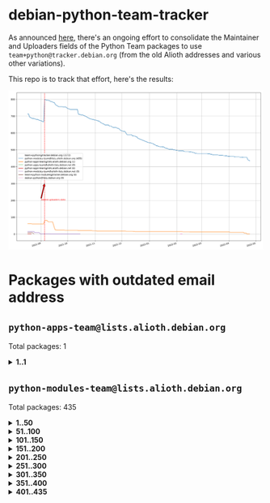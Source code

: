 # debian-python-team-tracker



As announced [here](https://lists.debian.org/debian-python/2021/08/msg00006.html), there's an ongoing effort to consolidate the Maintainer and Uploaders fields of the Python Team packages to use `team+python@tracker.debian.org` (from the old Alioth addresses and various other variations).



This repo is to track that effort, here's the results:



![Python team emails](images/python_team_emails.svg)


# Packages with outdated email address

## `python-apps-team@lists.alioth.debian.org`
Total packages: 1
<details>
<summary><b>1..1</b></summary>


| # | Package | Version |
| --- | --- | --- |
| 1 | [lightyears](https://tracker.debian.org/lightyears) | 1.4-2 |
</details>

## `python-modules-team@lists.alioth.debian.org`
Total packages: 435
<details>
<summary><b>1..50</b></summary>


| # | Package | Version |
| --- | --- | --- |
| 1 | [colorclass](https://tracker.debian.org/colorclass) | 2.2.0-2.2 |
| 2 | [commonmark](https://tracker.debian.org/commonmark) | 0.9.1-3 |
| 3 | [constantly](https://tracker.debian.org/constantly) | 15.1.0-2 |
| 4 | [contextlib2](https://tracker.debian.org/contextlib2) | 0.6.0.post1-1 |
| 5 | [cookiecutter](https://tracker.debian.org/cookiecutter) | 1.7.3-1 |
| 6 | [coreapi](https://tracker.debian.org/coreapi) | 2.3.3-4 |
| 7 | [coreschema](https://tracker.debian.org/coreschema) | 0.0.4-3 |
| 8 | [cov-core](https://tracker.debian.org/cov-core) | 1.15.0-3 |
| 9 | [cppy](https://tracker.debian.org/cppy) | 1.1.0-2 |
| 10 | [cram](https://tracker.debian.org/cram) | 0.7-4 |
| 11 | [cssutils](https://tracker.debian.org/cssutils) | 1.0.2-3 |
| 12 | [d2to1](https://tracker.debian.org/d2to1) | 0.2.12-2 |
| 13 | [debiancontributors](https://tracker.debian.org/debiancontributors) | 0.7.8-2 |
| 14 | [devpi-common](https://tracker.debian.org/devpi-common) | 3.2.2-1.1 |
| 15 | [django-ajax-selects](https://tracker.debian.org/django-ajax-selects) | 1.7.0-3 |
| 16 | [django-bitfield](https://tracker.debian.org/django-bitfield) | 1.9.6-2 |
| 17 | [django-dirtyfields](https://tracker.debian.org/django-dirtyfields) | 1.3.1-2 |
| 18 | [django-environ](https://tracker.debian.org/django-environ) | 0.4.4-2 |
| 19 | [django-filter](https://tracker.debian.org/django-filter) | 2.4.0-1 |
| 20 | [django-hvad](https://tracker.debian.org/django-hvad) | 1.8.0-1.1 |
| 21 | [django-js-reverse](https://tracker.debian.org/django-js-reverse) | 0.7.3-1.1 |
| 22 | [django-macaddress](https://tracker.debian.org/django-macaddress) | 1.5.0-2 |
| 23 | [django-memoize](https://tracker.debian.org/django-memoize) | 2.2.0+dfsg-1 |
| 24 | [django-nose](https://tracker.debian.org/django-nose) | 1.4.6-2.1 |
| 25 | [django-notification](https://tracker.debian.org/django-notification) | 1.2.0-3 |
| 26 | [django-pagination](https://tracker.debian.org/django-pagination) | 1.0.7-4 |
| 27 | [django-paintstore](https://tracker.debian.org/django-paintstore) | 0.2-4 |
| 28 | [django-picklefield](https://tracker.debian.org/django-picklefield) | 3.0.1-1 |
| 29 | [django-pipeline](https://tracker.debian.org/django-pipeline) | 1.6.14-3 |
| 30 | [django-simple-redis-admin](https://tracker.debian.org/django-simple-redis-admin) | 1.4.0-2 |
| 31 | [django-stronghold](https://tracker.debian.org/django-stronghold) | 0.3.0+debian-2 |
| 32 | [django-webpack-loader](https://tracker.debian.org/django-webpack-loader) | 0.6.0-2 |
| 33 | [django-wkhtmltopdf](https://tracker.debian.org/django-wkhtmltopdf) | 3.3.0-1 |
| 34 | [django-xmlrpc](https://tracker.debian.org/django-xmlrpc) | 0.1.8-2 |
| 35 | [djangorestframework-api-key](https://tracker.debian.org/djangorestframework-api-key) | 2.0.0-2 |
| 36 | [dkimpy](https://tracker.debian.org/dkimpy) | 1.0.5-1 |
| 37 | [dnsdiag](https://tracker.debian.org/dnsdiag) | 2.0.2-1 |
| 38 | [dockerpty](https://tracker.debian.org/dockerpty) | 0.4.1-2 |
| 39 | [drf-generators](https://tracker.debian.org/drf-generators) | 0.5.0-1 |
| 40 | [elasticsearch-curator](https://tracker.debian.org/elasticsearch-curator) | 5.8.1-1 |
| 41 | [enzyme](https://tracker.debian.org/enzyme) | 0.4.1-2 |
| 42 | [exam](https://tracker.debian.org/exam) | 0.10.5-3 |
| 43 | [factory-boy](https://tracker.debian.org/factory-boy) | 2.11.1-3 |
| 44 | [faker](https://tracker.debian.org/faker) | 0.9.3-0.1 |
| 45 | [fakesleep](https://tracker.debian.org/fakesleep) | 0.1-2 |
| 46 | [fastchunking](https://tracker.debian.org/fastchunking) | 0.0.3-2 |
| 47 | [feedgenerator](https://tracker.debian.org/feedgenerator) | 1.9-2 |
| 48 | [flask-api](https://tracker.debian.org/flask-api) | 1.1+dfsg-1.1 |
| 49 | [flask-babelex](https://tracker.debian.org/flask-babelex) | 0.9.4-1 |
| 50 | [flask-bcrypt](https://tracker.debian.org/flask-bcrypt) | 0.7.1-2 |
</details>
<details>
<summary><b>51..100</b></summary>

| # | Package | Version |
| --- | --- | --- |
| 51 | [flask-compress](https://tracker.debian.org/flask-compress) | 1.4.0-3 |
| 52 | [flask-gravatar](https://tracker.debian.org/flask-gravatar) | 0.4.2-2 |
| 53 | [flask-htmlmin](https://tracker.debian.org/flask-htmlmin) | 1.3.2-2 |
| 54 | [flask-ldapconn](https://tracker.debian.org/flask-ldapconn) | 0.7.2-1.1 |
| 55 | [flask-limiter](https://tracker.debian.org/flask-limiter) | 1.0.1-2 |
| 56 | [flask-mail](https://tracker.debian.org/flask-mail) | 0.9.1+dfsg1-1.1 |
| 57 | [flask-mongoengine](https://tracker.debian.org/flask-mongoengine) | 0.9.3-4 |
| 58 | [flask-multistatic](https://tracker.debian.org/flask-multistatic) | 1.0-2 |
| 59 | [flask-script](https://tracker.debian.org/flask-script) | 2.0.6-2 |
| 60 | [flask-silk](https://tracker.debian.org/flask-silk) | 0.2-18 |
| 61 | [flask-wtf](https://tracker.debian.org/flask-wtf) | 0.14.3-1 |
| 62 | [flufl.enum](https://tracker.debian.org/flufl.enum) | 4.1.1-3 |
| 63 | [flufl.i18n](https://tracker.debian.org/flufl.i18n) | 3.0.1-1 |
| 64 | [flufl.lock](https://tracker.debian.org/flufl.lock) | 5.0.1-1 |
| 65 | [flufl.password](https://tracker.debian.org/flufl.password) | 1.3-3 |
| 66 | [flufl.testing](https://tracker.debian.org/flufl.testing) | 0.7-2 |
| 67 | [gerritlib](https://tracker.debian.org/gerritlib) | 0.8.0-2 |
| 68 | [gmplot](https://tracker.debian.org/gmplot) | 1.2.0-2 |
| 69 | [gtextfsm](https://tracker.debian.org/gtextfsm) | 1.1.0-2 |
| 70 | [gtts](https://tracker.debian.org/gtts) | 2.0.3-1 |
| 71 | [gtts-token](https://tracker.debian.org/gtts-token) | 1.1.3-1 |
| 72 | [guzzle-sphinx-theme](https://tracker.debian.org/guzzle-sphinx-theme) | 0.7.11-5 |
| 73 | [hachoir](https://tracker.debian.org/hachoir) | 3.1.0+dfsg-3 |
| 74 | [haproxy-log-analysis](https://tracker.debian.org/haproxy-log-analysis) | 2.0~b0-2 |
| 75 | [heapdict](https://tracker.debian.org/heapdict) | 1.0.1-1 |
| 76 | [hiro](https://tracker.debian.org/hiro) | 0.5-2 |
| 77 | [hypothesis-auto](https://tracker.debian.org/hypothesis-auto) | 1.1.4-2 |
| 78 | [importmagic](https://tracker.debian.org/importmagic) | 0.1.7-2 |
| 79 | [inflection](https://tracker.debian.org/inflection) | 0.3.1-2 |
| 80 | [json-tricks](https://tracker.debian.org/json-tricks) | 3.11.0-2 |
| 81 | [jsonhyperschema-codec](https://tracker.debian.org/jsonhyperschema-codec) | 1.0.3-2 |
| 82 | [jupyter-sphinx-theme](https://tracker.debian.org/jupyter-sphinx-theme) | 0.0.6+ds1-10 |
| 83 | [kitchen](https://tracker.debian.org/kitchen) | 1.2.6-2 |
| 84 | [kivy](https://tracker.debian.org/kivy) | 1.11.0-2 |
| 85 | [lazr.delegates](https://tracker.debian.org/lazr.delegates) | 2.0.3-2 |
| 86 | [lazr.smtptest](https://tracker.debian.org/lazr.smtptest) | 2.0.3-2 |
| 87 | [libthumbor](https://tracker.debian.org/libthumbor) | 1.3.3-2 |
| 88 | [logilab-constraint](https://tracker.debian.org/logilab-constraint) | 0.6.0-2 |
| 89 | [mako](https://tracker.debian.org/mako) | 1.1.3+ds1-2 |
| 90 | [manuel](https://tracker.debian.org/manuel) | 1.10.1-2 |
| 91 | [mercurial-extension-utils](https://tracker.debian.org/mercurial-extension-utils) | 1.5.1-3 |
| 92 | [mercurial-keyring](https://tracker.debian.org/mercurial-keyring) | 1.3.1-3 |
| 93 | [milksnake](https://tracker.debian.org/milksnake) | 0.1.5-1 |
| 94 | [mimerender](https://tracker.debian.org/mimerender) | 0.6.0-2 |
| 95 | [mmllib](https://tracker.debian.org/mmllib) | 0.3.0.post1-2 |
| 96 | [mockldap](https://tracker.debian.org/mockldap) | 0.3.0-4 |
| 97 | [modernize](https://tracker.debian.org/modernize) | 0.7-2 |
| 98 | [moksha.common](https://tracker.debian.org/moksha.common) | 1.2.5-4 |
| 99 | [mrtparse](https://tracker.debian.org/mrtparse) | 1.6-2 |
| 100 | [musicbrainzngs](https://tracker.debian.org/musicbrainzngs) | 0.7.1-2 |
</details>
<details>
<summary><b>101..150</b></summary>

| # | Package | Version |
| --- | --- | --- |
| 101 | [mutagen](https://tracker.debian.org/mutagen) | 1.45.1-2 |
| 102 | [mwic](https://tracker.debian.org/mwic) | 0.7.8-1 |
| 103 | [mysql-connector-python](https://tracker.debian.org/mysql-connector-python) | 8.0.15-2 |
| 104 | [nb2plots](https://tracker.debian.org/nb2plots) | 0.6-2 |
| 105 | [netmiko](https://tracker.debian.org/netmiko) | 2.4.2-1 |
| 106 | [networkx](https://tracker.debian.org/networkx) | 2.5+ds-2 |
| 107 | [nose2](https://tracker.debian.org/nose2) | 0.9.2-1 |
| 108 | [ntplib](https://tracker.debian.org/ntplib) | 0.3.3-2 |
| 109 | [numpy-stl](https://tracker.debian.org/numpy-stl) | 2.9.0-1 |
| 110 | [obsub](https://tracker.debian.org/obsub) | 0.2-4 |
| 111 | [okasha](https://tracker.debian.org/okasha) | 0.2.4-4 |
| 112 | [overpass](https://tracker.debian.org/overpass) | 0.7-1 |
| 113 | [pastescript](https://tracker.debian.org/pastescript) | 2.0.2-4 |
| 114 | [pep8](https://tracker.debian.org/pep8) | 1.7.1-9 |
| 115 | [pep8-naming](https://tracker.debian.org/pep8-naming) | 0.10.0-1 |
| 116 | [pg8000](https://tracker.debian.org/pg8000) | 1.10.6-2 |
| 117 | [pidcat](https://tracker.debian.org/pidcat) | 2.1.0-4 |
| 118 | [plastex](https://tracker.debian.org/plastex) | 2.1-2 |
| 119 | [portio](https://tracker.debian.org/portio) | 0.5-4 |
| 120 | [power](https://tracker.debian.org/power) | 1.4+dfsg-4 |
| 121 | [pprintpp](https://tracker.debian.org/pprintpp) | 0.4.0-2 |
| 122 | [preggy](https://tracker.debian.org/preggy) | 1.4.4-1 |
| 123 | [ptable](https://tracker.debian.org/ptable) | 0.9.2-2 |
| 124 | [py-radix](https://tracker.debian.org/py-radix) | 0.10.0-3 |
| 125 | [py3dns](https://tracker.debian.org/py3dns) | 3.2.1-1 |
| 126 | [pyasn1](https://tracker.debian.org/pyasn1) | 0.4.8-1 |
| 127 | [pybindgen](https://tracker.debian.org/pybindgen) | 0.20.0+dfsg1-2 |
| 128 | [pycallgraph](https://tracker.debian.org/pycallgraph) | 1.1.3-1.2 |
| 129 | [pycxx](https://tracker.debian.org/pycxx) | 7.1.4-0.2 |
| 130 | [pydbus](https://tracker.debian.org/pydbus) | 0.6.0-4 |
| 131 | [pydenticon](https://tracker.debian.org/pydenticon) | 0.3.1-2 |
| 132 | [pydispatcher](https://tracker.debian.org/pydispatcher) | 2.0.5-2 |
| 133 | [pydle](https://tracker.debian.org/pydle) | 0.9.4-2 |
| 134 | [pyenchant](https://tracker.debian.org/pyenchant) | 3.2.0-1 |
| 135 | [pyfg](https://tracker.debian.org/pyfg) | 0.50-2 |
| 136 | [pyfiglet](https://tracker.debian.org/pyfiglet) | 0.8.0+dfsg-1 |
| 137 | [pyfribidi](https://tracker.debian.org/pyfribidi) | 0.12.0+repack-7 |
| 138 | [pygeoif](https://tracker.debian.org/pygeoif) | 0.7-2 |
| 139 | [pygtail](https://tracker.debian.org/pygtail) | 0.6.1-2 |
| 140 | [pygtkspellcheck](https://tracker.debian.org/pygtkspellcheck) | 4.0.5-2 |
| 141 | [pyinotify](https://tracker.debian.org/pyinotify) | 0.9.6-1.3 |
| 142 | [pyiosxr](https://tracker.debian.org/pyiosxr) | 0.52-1.1 |
| 143 | [pyjavaproperties](https://tracker.debian.org/pyjavaproperties) | 0.7-2 |
| 144 | [pyjokes](https://tracker.debian.org/pyjokes) | 0.5.0-3 |
| 145 | [pykcs11](https://tracker.debian.org/pykcs11) | 1.5.10-1 |
| 146 | [pylama](https://tracker.debian.org/pylama) | 7.4.3-3 |
| 147 | [pylibmc](https://tracker.debian.org/pylibmc) | 1.5.2-3 |
| 148 | [pylint-celery](https://tracker.debian.org/pylint-celery) | 0.3-5 |
| 149 | [pylint-common](https://tracker.debian.org/pylint-common) | 0.2.5-4 |
| 150 | [pylint-django](https://tracker.debian.org/pylint-django) | 2.0.13-1 |
</details>
<details>
<summary><b>151..200</b></summary>

| # | Package | Version |
| --- | --- | --- |
| 151 | [pylint-flask](https://tracker.debian.org/pylint-flask) | 0.5-4 |
| 152 | [pymacs](https://tracker.debian.org/pymacs) | 0.25-3 |
| 153 | [pymodbus](https://tracker.debian.org/pymodbus) | 2.1.0+dfsg-2 |
| 154 | [pynag](https://tracker.debian.org/pynag) | 1.1.2+dfsg-2 |
| 155 | [pynliner](https://tracker.debian.org/pynliner) | 0.8.0-2 |
| 156 | [pyopengl](https://tracker.debian.org/pyopengl) | 3.1.5+dfsg-1 |
| 157 | [pyprind](https://tracker.debian.org/pyprind) | 2.11.2-2 |
| 158 | [pyquery](https://tracker.debian.org/pyquery) | 1.2.9-4 |
| 159 | [pyrad](https://tracker.debian.org/pyrad) | 2.1-2 |
| 160 | [pysimplesoap](https://tracker.debian.org/pysimplesoap) | 1.16.2-3 |
| 161 | [pysmi](https://tracker.debian.org/pysmi) | 0.3.2-2 |
| 162 | [pysodium](https://tracker.debian.org/pysodium) | 0.7.0-2 |
| 163 | [pyspf](https://tracker.debian.org/pyspf) | 2.0.14-2 |
| 164 | [pysrt](https://tracker.debian.org/pysrt) | 1.0.1-2 |
| 165 | [pyssim](https://tracker.debian.org/pyssim) | 0.2-2 |
| 166 | [pytaglib](https://tracker.debian.org/pytaglib) | 0.3.6+dfsg-2 |
| 167 | [pytds](https://tracker.debian.org/pytds) | 1.10.0-1 |
| 168 | [pytest-bdd](https://tracker.debian.org/pytest-bdd) | 3.2.1-1 |
| 169 | [pytest-cookies](https://tracker.debian.org/pytest-cookies) | 0.4.0-1 |
| 170 | [pytest-django](https://tracker.debian.org/pytest-django) | 3.5.1-1 |
| 171 | [pytest-expect](https://tracker.debian.org/pytest-expect) | 1.1.0-2 |
| 172 | [pytest-httpbin](https://tracker.debian.org/pytest-httpbin) | 1.0.0-2 |
| 173 | [pytest-runner](https://tracker.debian.org/pytest-runner) | 2.11.1-1.2 |
| 174 | [pytest-sugar](https://tracker.debian.org/pytest-sugar) | 0.9.4-1 |
| 175 | [pytest-tornado](https://tracker.debian.org/pytest-tornado) | 0.8.1-1 |
| 176 | [pytest-vcr](https://tracker.debian.org/pytest-vcr) | 1.0.2-2 |
| 177 | [python-activipy](https://tracker.debian.org/python-activipy) | 0.1-7 |
| 178 | [python-adal](https://tracker.debian.org/python-adal) | 1.2.2-1 |
| 179 | [python-aiohttp-session](https://tracker.debian.org/python-aiohttp-session) | 2.9.0-2 |
| 180 | [python-aioinflux](https://tracker.debian.org/python-aioinflux) | 0.9.0-2 |
| 181 | [python-aiomeasures](https://tracker.debian.org/python-aiomeasures) | 0.5.14-3 |
| 182 | [python-amqplib](https://tracker.debian.org/python-amqplib) | 1.0.2-2 |
| 183 | [python-aptly](https://tracker.debian.org/python-aptly) | 0.12.10-2 |
| 184 | [python-args](https://tracker.debian.org/python-args) | 0.1.0-3 |
| 185 | [python-arpy](https://tracker.debian.org/python-arpy) | 1.1.1-4 |
| 186 | [python-astor](https://tracker.debian.org/python-astor) | 0.8.1-1 |
| 187 | [python-base58](https://tracker.debian.org/python-base58) | 1.0.3-1.1 |
| 188 | [python-bcdoc](https://tracker.debian.org/python-bcdoc) | 0.16.0-2 |
| 189 | [python-bitbucket-api](https://tracker.debian.org/python-bitbucket-api) | 0.5.0-3 |
| 190 | [python-box](https://tracker.debian.org/python-box) | 3.4.6-2 |
| 191 | [python-btrees](https://tracker.debian.org/python-btrees) | 4.3.1-2 |
| 192 | [python-cerberus](https://tracker.debian.org/python-cerberus) | 1.3.2-1 |
| 193 | [python-click-log](https://tracker.debian.org/python-click-log) | 0.2.1-2 |
| 194 | [python-clint](https://tracker.debian.org/python-clint) | 0.5.1-3 |
| 195 | [python-cluster](https://tracker.debian.org/python-cluster) | 1.3.3-3 |
| 196 | [python-coloredlogs](https://tracker.debian.org/python-coloredlogs) | 7.3-2 |
| 197 | [python-colour](https://tracker.debian.org/python-colour) | 0.1.5-2 |
| 198 | [python-consul](https://tracker.debian.org/python-consul) | 0.7.1-1.1 |
| 199 | [python-cookies](https://tracker.debian.org/python-cookies) | 2.2.1-3 |
| 200 | [python-cpuinfo](https://tracker.debian.org/python-cpuinfo) | 5.0.0-2 |
</details>
<details>
<summary><b>201..250</b></summary>

| # | Package | Version |
| --- | --- | --- |
| 201 | [python-crcmod](https://tracker.debian.org/python-crcmod) | 1.7+dfsg-2 |
| 202 | [python-cs](https://tracker.debian.org/python-cs) | 2.7.1-1 |
| 203 | [python-dbfread](https://tracker.debian.org/python-dbfread) | 2.0.7-3 |
| 204 | [python-decorator](https://tracker.debian.org/python-decorator) | 4.4.2-2 |
| 205 | [python-demjson](https://tracker.debian.org/python-demjson) | 2.2.4-5 |
| 206 | [python-diaspy](https://tracker.debian.org/python-diaspy) | 0.6.0-2 |
| 207 | [python-dictobj](https://tracker.debian.org/python-dictobj) | 0.4-4 |
| 208 | [python-distutils-extra](https://tracker.debian.org/python-distutils-extra) | 2.45 |
| 209 | [python-django-casclient](https://tracker.debian.org/python-django-casclient) | 1.5.3-1 |
| 210 | [python-django-etcd-settings](https://tracker.debian.org/python-django-etcd-settings) | 0.1.13+dfsg-3 |
| 211 | [python-django-gravatar2](https://tracker.debian.org/python-django-gravatar2) | 1.4.4-2 |
| 212 | [python-django-jsonfield](https://tracker.debian.org/python-django-jsonfield) | 1.4.0-2 |
| 213 | [python-django-push-notifications](https://tracker.debian.org/python-django-push-notifications) | 1.4.1-1 |
| 214 | [python-django-simple-history](https://tracker.debian.org/python-django-simple-history) | 2.7.0-1.1 |
| 215 | [python-easywebdav](https://tracker.debian.org/python-easywebdav) | 1.2.0-8 |
| 216 | [python-envparse](https://tracker.debian.org/python-envparse) | 0.2.0-2 |
| 217 | [python-envs](https://tracker.debian.org/python-envs) | 1.2.6-1.1 |
| 218 | [python-epc](https://tracker.debian.org/python-epc) | 0.0.5-3 |
| 219 | [python-etcd](https://tracker.debian.org/python-etcd) | 0.4.5-2 |
| 220 | [python-ethtool](https://tracker.debian.org/python-ethtool) | 0.14-3 |
| 221 | [python-ewmh](https://tracker.debian.org/python-ewmh) | 0.1.6-2 |
| 222 | [python-exotel](https://tracker.debian.org/python-exotel) | 0.1.5-2 |
| 223 | [python-feather-format](https://tracker.debian.org/python-feather-format) | 0.3.1+dfsg1-4 |
| 224 | [python-flaky](https://tracker.debian.org/python-flaky) | 3.7.0-1 |
| 225 | [python-genty](https://tracker.debian.org/python-genty) | 1.3.2-1 |
| 226 | [python-geoip2](https://tracker.debian.org/python-geoip2) | 2.9.0+dfsg1-2 |
| 227 | [python-gflags](https://tracker.debian.org/python-gflags) | 1.5.1-7 |
| 228 | [python-glob2](https://tracker.debian.org/python-glob2) | 0.5-3 |
| 229 | [python-hashids](https://tracker.debian.org/python-hashids) | 1.3.1-1 |
| 230 | [python-hidapi](https://tracker.debian.org/python-hidapi) | 0.9.0.post3-2 |
| 231 | [python-hiredis](https://tracker.debian.org/python-hiredis) | 1.0.1-1 |
| 232 | [python-hpilo](https://tracker.debian.org/python-hpilo) | 4.3-3 |
| 233 | [python-html2text](https://tracker.debian.org/python-html2text) | 2020.1.16-1 |
| 234 | [python-http-parser](https://tracker.debian.org/python-http-parser) | 0.9.0-1 |
| 235 | [python-httptools](https://tracker.debian.org/python-httptools) | 0.1.1-1 |
| 236 | [python-icalendar](https://tracker.debian.org/python-icalendar) | 4.0.3-4 |
| 237 | [python-iniparse](https://tracker.debian.org/python-iniparse) | 0.4-3 |
| 238 | [python-ipaddress](https://tracker.debian.org/python-ipaddress) | 1.0.23-1 |
| 239 | [python-ipfix](https://tracker.debian.org/python-ipfix) | 0.9.7-2 |
| 240 | [python-irodsclient](https://tracker.debian.org/python-irodsclient) | 0.8.1-2 |
| 241 | [python-isc-dhcp-leases](https://tracker.debian.org/python-isc-dhcp-leases) | 0.9.1-2 |
| 242 | [python-isoweek](https://tracker.debian.org/python-isoweek) | 1.3.3-3 |
| 243 | [python-jsonrpc](https://tracker.debian.org/python-jsonrpc) | 1.13.0-1 |
| 244 | [python-junit-xml](https://tracker.debian.org/python-junit-xml) | 1.9-1 |
| 245 | [python-kanboard](https://tracker.debian.org/python-kanboard) | 1.0.1-1.1 |
| 246 | [python-langdetect](https://tracker.debian.org/python-langdetect) | 1.0.7-4 |
| 247 | [python-ldap](https://tracker.debian.org/python-ldap) | 3.2.0-4 |
| 248 | [python-ldapdomaindump](https://tracker.debian.org/python-ldapdomaindump) | 0.9.3-1 |
| 249 | [python-libguess](https://tracker.debian.org/python-libguess) | 1.1-4 |
| 250 | [python-mailer](https://tracker.debian.org/python-mailer) | 0.8.1-4 |
</details>
<details>
<summary><b>251..300</b></summary>

| # | Package | Version |
| --- | --- | --- |
| 251 | [python-mastodon](https://tracker.debian.org/python-mastodon) | 1.5.1-1 |
| 252 | [python-mccabe](https://tracker.debian.org/python-mccabe) | 0.6.1-3 |
| 253 | [python-measurement](https://tracker.debian.org/python-measurement) | 2.0.1-2 |
| 254 | [python-meld3](https://tracker.debian.org/python-meld3) | 1.0.2-3 |
| 255 | [python-mnemonic](https://tracker.debian.org/python-mnemonic) | 0.19-1 |
| 256 | [python-model-mommy](https://tracker.debian.org/python-model-mommy) | 1.6.0-2 |
| 257 | [python-morris](https://tracker.debian.org/python-morris) | 1.2-2 |
| 258 | [python-mpegdash](https://tracker.debian.org/python-mpegdash) | 0.2.0-1 |
| 259 | [python-multidict](https://tracker.debian.org/python-multidict) | 5.1.0-1 |
| 260 | [python-nine](https://tracker.debian.org/python-nine) | 1.1.0-1 |
| 261 | [python-noise](https://tracker.debian.org/python-noise) | 1.2.3-3 |
| 262 | [python-notify2](https://tracker.debian.org/python-notify2) | 0.3-4 |
| 263 | [python-ntlm-auth](https://tracker.debian.org/python-ntlm-auth) | 1.4.0-1 |
| 264 | [python-offtrac](https://tracker.debian.org/python-offtrac) | 0.1.0-2.1 |
| 265 | [python-openid-cla](https://tracker.debian.org/python-openid-cla) | 1.2-2 |
| 266 | [python-openid-teams](https://tracker.debian.org/python-openid-teams) | 1.2-2 |
| 267 | [python-openidc-client](https://tracker.debian.org/python-openidc-client) | 0.6.0-1.1 |
| 268 | [python-opentimestamps](https://tracker.debian.org/python-opentimestamps) | 0.4.1-1 |
| 269 | [python-padme](https://tracker.debian.org/python-padme) | 1.1.1-3 |
| 270 | [python-path-and-address](https://tracker.debian.org/python-path-and-address) | 2.0.1-2 |
| 271 | [python-pathtools](https://tracker.debian.org/python-pathtools) | 0.1.2-4 |
| 272 | [python-paypal](https://tracker.debian.org/python-paypal) | 1.2.5-3 |
| 273 | [python-peakutils](https://tracker.debian.org/python-peakutils) | 1.3.3+ds-2 |
| 274 | [python-pem](https://tracker.debian.org/python-pem) | 19.1.0-1 |
| 275 | [python-persistent](https://tracker.debian.org/python-persistent) | 4.6.4-0.2 |
| 276 | [python-pex](https://tracker.debian.org/python-pex) | 1.1.14-3.1 |
| 277 | [python-pgpdump](https://tracker.debian.org/python-pgpdump) | 1.5-2 |
| 278 | [python-pgspecial](https://tracker.debian.org/python-pgspecial) | 1.11.10+dfsg1-1 |
| 279 | [python-phonenumbers](https://tracker.debian.org/python-phonenumbers) | 8.12.1-1 |
| 280 | [python-picklable-itertools](https://tracker.debian.org/python-picklable-itertools) | 0.1.1-3 |
| 281 | [python-plaster](https://tracker.debian.org/python-plaster) | 1.0-2 |
| 282 | [python-plaster-pastedeploy](https://tracker.debian.org/python-plaster-pastedeploy) | 0.5-3 |
| 283 | [python-prctl](https://tracker.debian.org/python-prctl) | 1.7-2 |
| 284 | [python-preshed](https://tracker.debian.org/python-preshed) | 3.0.2-1 |
| 285 | [python-pretend](https://tracker.debian.org/python-pretend) | 1.0.9-1 |
| 286 | [python-prettylog](https://tracker.debian.org/python-prettylog) | 0.1.0-2 |
| 287 | [python-priority](https://tracker.debian.org/python-priority) | 1.3.0-3 |
| 288 | [python-progressbar](https://tracker.debian.org/python-progressbar) | 2.5-2 |
| 289 | [python-pskc](https://tracker.debian.org/python-pskc) | 1.1-3 |
| 290 | [python-py-zipkin](https://tracker.debian.org/python-py-zipkin) | 0.15.0-1.1 |
| 291 | [python-pyftpdlib](https://tracker.debian.org/python-pyftpdlib) | 1.5.4-2 |
| 292 | [python-pygerrit2](https://tracker.debian.org/python-pygerrit2) | 2.0.4-2 |
| 293 | [python-pypump](https://tracker.debian.org/python-pypump) | 0.7-3 |
| 294 | [python-pysnmp4-apps](https://tracker.debian.org/python-pysnmp4-apps) | 0.3.2-2.2 |
| 295 | [python-pysnmp4-mibs](https://tracker.debian.org/python-pysnmp4-mibs) | 0.1.3-3 |
| 296 | [python-pytest-benchmark](https://tracker.debian.org/python-pytest-benchmark) | 3.2.2-2 |
| 297 | [python-pyvmomi](https://tracker.debian.org/python-pyvmomi) | 6.7.1-3 |
| 298 | [python-rarfile](https://tracker.debian.org/python-rarfile) | 3.1-1 |
| 299 | [python-ratelimiter](https://tracker.debian.org/python-ratelimiter) | 1.2.0.post0-1 |
| 300 | [python-redisearch-py](https://tracker.debian.org/python-redisearch-py) | 1.0.0-1 |
</details>
<details>
<summary><b>301..350</b></summary>

| # | Package | Version |
| --- | --- | --- |
| 301 | [python-releases](https://tracker.debian.org/python-releases) | 1.6.3-1 |
| 302 | [python-repoze.lru](https://tracker.debian.org/python-repoze.lru) | 0.7-2 |
| 303 | [python-repoze.sphinx.autointerface](https://tracker.debian.org/python-repoze.sphinx.autointerface) | 0.8-0.2 |
| 304 | [python-repoze.tm2](https://tracker.debian.org/python-repoze.tm2) | 2.0-2 |
| 305 | [python-requests-ntlm](https://tracker.debian.org/python-requests-ntlm) | 1.1.0-1.1 |
| 306 | [python-requirements-detector](https://tracker.debian.org/python-requirements-detector) | 0.6-2 |
| 307 | [python-restless](https://tracker.debian.org/python-restless) | 2.1.1-2 |
| 308 | [python-rpaths](https://tracker.debian.org/python-rpaths) | 0.13-1.1 |
| 309 | [python-rply](https://tracker.debian.org/python-rply) | 0.7.7-2 |
| 310 | [python-schedutils](https://tracker.debian.org/python-schedutils) | 0.6-2.1 |
| 311 | [python-schema](https://tracker.debian.org/python-schema) | 0.6.7-3 |
| 312 | [python-schroot](https://tracker.debian.org/python-schroot) | 0.4-4 |
| 313 | [python-scp](https://tracker.debian.org/python-scp) | 0.13.0-2 |
| 314 | [python-scripttest](https://tracker.debian.org/python-scripttest) | 1.3-3 |
| 315 | [python-scruffy](https://tracker.debian.org/python-scruffy) | 0.3.3-2 |
| 316 | [python-sdnotify](https://tracker.debian.org/python-sdnotify) | 0.3.1-2 |
| 317 | [python-serverfiles](https://tracker.debian.org/python-serverfiles) | 0.3.0-1 |
| 318 | [python-service-identity](https://tracker.debian.org/python-service-identity) | 18.1.0-6 |
| 319 | [python-sexpdata](https://tracker.debian.org/python-sexpdata) | 0.0.3-2 |
| 320 | [python-shade](https://tracker.debian.org/python-shade) | 1.30.0-3 |
| 321 | [python-shellescape](https://tracker.debian.org/python-shellescape) | 3.4.1-4 |
| 322 | [python-simpy](https://tracker.debian.org/python-simpy) | 2.3.1+dfsg-2 |
| 323 | [python-simpy3](https://tracker.debian.org/python-simpy3) | 3.0.11-2 |
| 324 | [python-slimmer](https://tracker.debian.org/python-slimmer) | 0.1.30-8 |
| 325 | [python-slugify](https://tracker.debian.org/python-slugify) | 4.0.0-1 |
| 326 | [python-smstrade](https://tracker.debian.org/python-smstrade) | 0.2.4-6 |
| 327 | [python-socketpool](https://tracker.debian.org/python-socketpool) | 0.5.3-5 |
| 328 | [python-sphinx-issues](https://tracker.debian.org/python-sphinx-issues) | 1.2.0-2 |
| 329 | [python-spur](https://tracker.debian.org/python-spur) | 0.3.21-1 |
| 330 | [python-statsd](https://tracker.debian.org/python-statsd) | 3.3.0-2 |
| 331 | [python-stopit](https://tracker.debian.org/python-stopit) | 1.1.2-1 |
| 332 | [python-structlog](https://tracker.debian.org/python-structlog) | 20.1.0-1 |
| 333 | [python-sunlight](https://tracker.debian.org/python-sunlight) | 1.1.5-3 |
| 334 | [python-suntime](https://tracker.debian.org/python-suntime) | 1.2.5-2 |
| 335 | [python-tempita](https://tracker.debian.org/python-tempita) | 0.5.2-6 |
| 336 | [python-test-server](https://tracker.debian.org/python-test-server) | 0.0.27-2 |
| 337 | [python-testing.common.database](https://tracker.debian.org/python-testing.common.database) | 2.0.0-2 |
| 338 | [python-testing.mysqld](https://tracker.debian.org/python-testing.mysqld) | 1.4.0-4 |
| 339 | [python-testing.postgresql](https://tracker.debian.org/python-testing.postgresql) | 1.3.0-2 |
| 340 | [python-thriftpy](https://tracker.debian.org/python-thriftpy) | 0.3.9+ds1-1 |
| 341 | [python-tinycss](https://tracker.debian.org/python-tinycss) | 0.4-3 |
| 342 | [python-tktreectrl](https://tracker.debian.org/python-tktreectrl) | 2.0.2-3 |
| 343 | [python-translationstring](https://tracker.debian.org/python-translationstring) | 1.4-1 |
| 344 | [python-twitter](https://tracker.debian.org/python-twitter) | 3.3-2 |
| 345 | [python-typeguard](https://tracker.debian.org/python-typeguard) | 2.2.2-1.1 |
| 346 | [python-udatetime](https://tracker.debian.org/python-udatetime) | 0.0.16-4 |
| 347 | [python-unicodecsv](https://tracker.debian.org/python-unicodecsv) | 0.14.1-2 |
| 348 | [python-urlobject](https://tracker.debian.org/python-urlobject) | 2.4.3-3 |
| 349 | [python-urwidtrees](https://tracker.debian.org/python-urwidtrees) | 1.0.3.dev0-1 |
| 350 | [python-utils](https://tracker.debian.org/python-utils) | 2.3.0-2 |
</details>
<details>
<summary><b>351..400</b></summary>

| # | Package | Version |
| --- | --- | --- |
| 351 | [python-vagrant](https://tracker.debian.org/python-vagrant) | 0.5.15-3 |
| 352 | [python-venusian](https://tracker.debian.org/python-venusian) | 3.0.0-1 |
| 353 | [python-vobject](https://tracker.debian.org/python-vobject) | 0.9.6.1-0.2 |
| 354 | [python-webob](https://tracker.debian.org/python-webob) | 1:1.8.6-1.1 |
| 355 | [python-wget](https://tracker.debian.org/python-wget) | 3.2-3 |
| 356 | [python-wheezy.template](https://tracker.debian.org/python-wheezy.template) | 0.1.167-2 |
| 357 | [python-whoosh](https://tracker.debian.org/python-whoosh) | 2.7.4+git6-g9134ad92-5 |
| 358 | [python-wither](https://tracker.debian.org/python-wither) | 1.1-2 |
| 359 | [python-wsgilog](https://tracker.debian.org/python-wsgilog) | 0.3.1-3 |
| 360 | [python-yaswfp](https://tracker.debian.org/python-yaswfp) | 0.9.3-1.1 |
| 361 | [python-zc.customdoctests](https://tracker.debian.org/python-zc.customdoctests) | 1.0.1-2 |
| 362 | [python-zipp](https://tracker.debian.org/python-zipp) | 1.0.0-3 |
| 363 | [python-zxcvbn](https://tracker.debian.org/python-zxcvbn) | 4.4.28-2 |
| 364 | [python3-proselint](https://tracker.debian.org/python3-proselint) | 0.10.2-2 |
| 365 | [pythondialog](https://tracker.debian.org/pythondialog) | 3.5.1-1 |
| 366 | [pytoml](https://tracker.debian.org/pytoml) | 0.1.21-1 |
| 367 | [pyuca](https://tracker.debian.org/pyuca) | 1.2-2 |
| 368 | [pyutilib](https://tracker.debian.org/pyutilib) | 5.8.0-1 |
| 369 | [pywavelets](https://tracker.debian.org/pywavelets) | 1.1.1-1 |
| 370 | [pywinrm](https://tracker.debian.org/pywinrm) | 0.3.0-2 |
| 371 | [quark-sphinx-theme](https://tracker.debian.org/quark-sphinx-theme) | 0.5.1-2 |
| 372 | [recommonmark](https://tracker.debian.org/recommonmark) | 0.6.0+ds-1 |
| 373 | [redis-py-cluster](https://tracker.debian.org/redis-py-cluster) | 2.0.0-1 |
| 374 | [reparser](https://tracker.debian.org/reparser) | 1.4.3-1 |
| 375 | [requests-aws](https://tracker.debian.org/requests-aws) | 0.1.5-2 |
| 376 | [ripe-atlas-cousteau](https://tracker.debian.org/ripe-atlas-cousteau) | 1.4.2-3 |
| 377 | [ripe-atlas-sagan](https://tracker.debian.org/ripe-atlas-sagan) | 1.2.2-2 |
| 378 | [robot-detection](https://tracker.debian.org/robot-detection) | 0.4.0-2 |
| 379 | [routes](https://tracker.debian.org/routes) | 2.5.1-1 |
| 380 | [sgmllib3k](https://tracker.debian.org/sgmllib3k) | 1.0.0-3 |
| 381 | [simplegeneric](https://tracker.debian.org/simplegeneric) | 0.8.1-3 |
| 382 | [singledispatch](https://tracker.debian.org/singledispatch) | 3.4.0.3-3 |
| 383 | [sireader](https://tracker.debian.org/sireader) | 1.1.1-2 |
| 384 | [sleekxmpp](https://tracker.debian.org/sleekxmpp) | 1.3.3-6 |
| 385 | [slimit](https://tracker.debian.org/slimit) | 0.8.1-4 |
| 386 | [smartypants](https://tracker.debian.org/smartypants) | 2.0.0-2 |
| 387 | [sortedcontainers](https://tracker.debian.org/sortedcontainers) | 2.1.0-2 |
| 388 | [speaklater](https://tracker.debian.org/speaklater) | 1.3-5 |
| 389 | [sphinx](https://tracker.debian.org/sphinx) | 1.8.5-2 |
| 390 | [sphinx](https://tracker.debian.org/sphinx) | 1.8.5-3 |
| 391 | [sphinx](https://tracker.debian.org/sphinx) | 1.8.5-4 |
| 392 | [sphinx](https://tracker.debian.org/sphinx) | 1.8.5-5 |
| 393 | [sphinx](https://tracker.debian.org/sphinx) | 2.4.3-2 |
| 394 | [sphinx](https://tracker.debian.org/sphinx) | 2.4.3-4 |
| 395 | [sphinx-autorun](https://tracker.debian.org/sphinx-autorun) | 1.1.0-3.1 |
| 396 | [sphinx-celery](https://tracker.debian.org/sphinx-celery) | 2.0.0-1 |
| 397 | [sphinx-intl](https://tracker.debian.org/sphinx-intl) | 2.0.1-2 |
| 398 | [sphinxcontrib-devhelp](https://tracker.debian.org/sphinxcontrib-devhelp) | 1.0.2-2 |
| 399 | [sphinxcontrib-doxylink](https://tracker.debian.org/sphinxcontrib-doxylink) | 1.5-1 |
| 400 | [sphinxcontrib-log-cabinet](https://tracker.debian.org/sphinxcontrib-log-cabinet) | 1.0.1-2 |
</details>
<details>
<summary><b>401..435</b></summary>

| # | Package | Version |
| --- | --- | --- |
| 401 | [sphinxcontrib-qthelp](https://tracker.debian.org/sphinxcontrib-qthelp) | 1.0.3-2 |
| 402 | [sphinxcontrib-rubydomain](https://tracker.debian.org/sphinxcontrib-rubydomain) | 0.1~dev-20100804-2 |
| 403 | [sphinxcontrib-websupport](https://tracker.debian.org/sphinxcontrib-websupport) | 1.2.4-1 |
| 404 | [sphinxtesters](https://tracker.debian.org/sphinxtesters) | 0.2.3-1 |
| 405 | [sshpubkeys](https://tracker.debian.org/sshpubkeys) | 3.1.0-2.1 |
| 406 | [sshtunnel](https://tracker.debian.org/sshtunnel) | 0.1.4-2 |
| 407 | [stardicter](https://tracker.debian.org/stardicter) | 1.2-1 |
| 408 | [straight.plugin](https://tracker.debian.org/straight.plugin) | 1.4.1-3 |
| 409 | [stsci.distutils](https://tracker.debian.org/stsci.distutils) | 0.3.7-5 |
| 410 | [tagpy](https://tracker.debian.org/tagpy) | 2013.1-7 |
| 411 | [terminaltables](https://tracker.debian.org/terminaltables) | 3.1.0-3 |
| 412 | [texext](https://tracker.debian.org/texext) | 0.6.6-2 |
| 413 | [tinydb](https://tracker.debian.org/tinydb) | 3.15.2-2 |
| 414 | [translation-finder](https://tracker.debian.org/translation-finder) | 1.0-1 |
| 415 | [transmissionrpc](https://tracker.debian.org/transmissionrpc) | 0.11-4 |
| 416 | [txws](https://tracker.debian.org/txws) | 0.9.1-4 |
| 417 | [txzmq](https://tracker.debian.org/txzmq) | 0.8.0-2 |
| 418 | [typogrify](https://tracker.debian.org/typogrify) | 1:2.0.7-2 |
| 419 | [u-msgpack-python](https://tracker.debian.org/u-msgpack-python) | 2.3.0-2 |
| 420 | [vim-autopep8](https://tracker.debian.org/vim-autopep8) | 1.2.0-2 |
| 421 | [vsts-cd-manager](https://tracker.debian.org/vsts-cd-manager) | 1.0.2-3 |
| 422 | [wchartype](https://tracker.debian.org/wchartype) | 0.1-2 |
| 423 | [webpy](https://tracker.debian.org/webpy) | 1:0.61-1 |
| 424 | [whichcraft](https://tracker.debian.org/whichcraft) | 0.4.1-2 |
| 425 | [wikitrans](https://tracker.debian.org/wikitrans) | 1.3-1 |
| 426 | [willow](https://tracker.debian.org/willow) | 1.4-1 |
| 427 | [wlc](https://tracker.debian.org/wlc) | 1.2-1 |
| 428 | [wokkel](https://tracker.debian.org/wokkel) | 18.0.0-3.1 |
| 429 | [wsgiproxy2](https://tracker.debian.org/wsgiproxy2) | 0.4.5-1.1 |
| 430 | [wtf-peewee](https://tracker.debian.org/wtf-peewee) | 3.0.0+dfsg-2 |
| 431 | [wtforms](https://tracker.debian.org/wtforms) | 2.2.1-2 |
| 432 | [xlwt](https://tracker.debian.org/xlwt) | 1.3.0-3 |
| 433 | [zc.lockfile](https://tracker.debian.org/zc.lockfile) | 2.0-1 |
| 434 | [zict](https://tracker.debian.org/zict) | 2.0.0-1 |
| 435 | [zope.deprecation](https://tracker.debian.org/zope.deprecation) | 4.4.0-4 |
</details>
